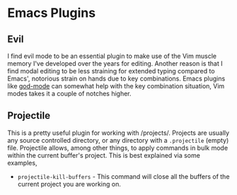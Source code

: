 # Emacs Plugins

## Evil

I find evil mode to be an essential plugin to make use of the Vim muscle memory
I've developed over the years for editing. Another reason is that I find modal
editing to be less straining for extended typing compared to Emacs', notorious
strain on hands due to key combinations. Emacs plugins like
[god-mode](https://github.com/chrisdone/god-mode) can somewhat help with the
key combination situation, Vim modes takes it a couple of notches higher.

## Projectile

This is a pretty useful plugin for working with /projects/. Projects are usually
any source controlled directory, or any directory with a `.projectile` (empty)
file. Projectile allows, among other things, to apply commands in bulk mode
within the current buffer's project. This is best explained via some examples,

- `projectile-kill-buffers` - This command will close all the buffers of the
  current project you are working on.
